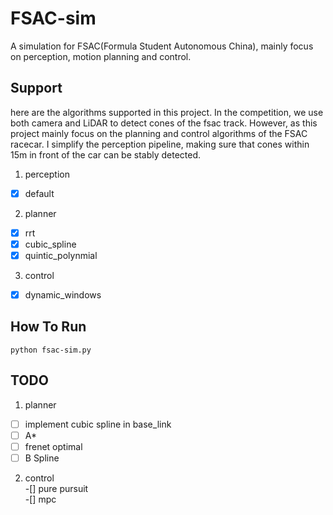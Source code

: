 # FSAC-sim
A simulation for FSAC(Formula Student Autonomous China), mainly focus on perception, motion planning and control.
  
  
## Support
here are the algorithms supported in this project. In the competition, we use both camera and LiDAR to detect cones of the fsac track. However, as this project mainly focus on the planning and control algorithms of the FSAC racecar. 
I simplify the perception pipeline, making sure that cones within 15m in front of the car can be stably detected.

1. perception
-[x] default  

2. planner
-[x] rrt  
-[x] cubic_spline  
-[x] quintic_polynmial  

3. control   
-[x] dynamic_windows  

## How To Run
```
python fsac-sim.py
```

## TODO  
1. planner  
-[ ] implement cubic spline in base_link  
-[ ] A*  
-[ ] frenet optimal  
-[ ] B Spline  

2. control  
-[] pure pursuit  
-[] mpc  




